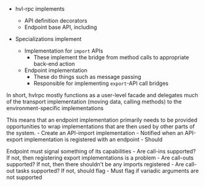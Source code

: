 
- hvl-rpc implements 
    - API definition decorators
    - Endpoint base API, including 
    
- Specializations implement
    - Implementation for `import` APIs
        - These implement the bridge from method calls to appropriate back-end action
    - Endpoint implementation
        - These do things such as message passing
	    - Responsible for implementing `export`-API call bridges
	    
In short, hvlrpc mostly functions as a user-level facade and delegates much
of the transport implementation (moving data, calling methods) to the 
environment-specific implementations

This means that an endpoint implementation primarily needs to be provided
opportunities to wrap implementations that are then used by other parts
of the system.
    - Create an API-import implementation
    - Notified when an API-export implementation is registered with an endpoint
        - Should 
    
Endpoint must signal something of its capabilities
    - Are call-ins supported? If not, then registering export implementations is a problem
    - Are call-outs supported? If not, then there shouldn't be any imports registered
    - Are call-out tasks supported? If not, should flag
    - Must flag if variadic arguments are not supported



        